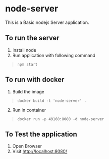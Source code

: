 # node-server

This is a Basic nodejs Server application.

## To run the server

1. Install node
2. Run application with following command

> `npm start`

## To run with docker

1. Build the image

> `docker build -t 'node-server' .`

2. Run in container

> `docker run -p 49160:8080 -d node-server`

## To Test the application

1. Open Browser
2. Visit [http://localhost:8080/](http://localhost:8080/)